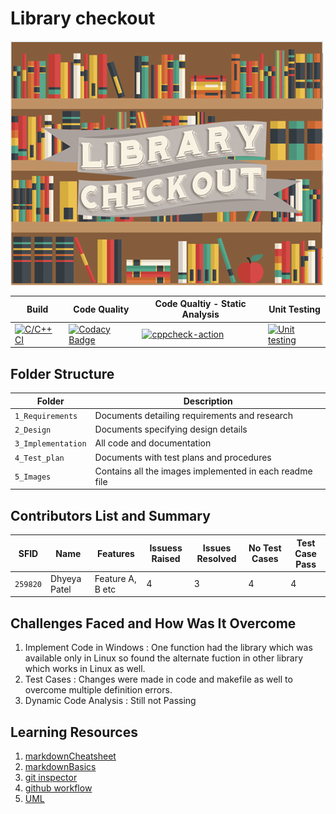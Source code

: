 # Library checkout
![lib_checkout](https://github.com/DhyeyaPatel/Mini_Project/blob/master/5_Images/lib_checkout.png)

Build | Code Quality | Code Qualtiy - Static Analysis | Unit Testing |
------|----------|-------|--------------
[![C/C++ CI](https://github.com/DhyeyaPatel/Mini_Project/actions/workflows/c-build.yml/badge.svg)](https://github.com/DhyeyaPatel/Mini_Project/actions/workflows/c-build.yml) | [![Codacy Badge](https://app.codacy.com/project/badge/Grade/6a0ab92d26cb4da08333db061e89c529)](https://www.codacy.com/gh/DhyeyaPatel/Mini_Project/dashboard?utm_source=github.com&amp;utm_medium=referral&amp;utm_content=DhyeyaPatel/Mini_Project&amp;utm_campaign=Badge_Grade) | [![cppcheck-action](https://github.com/DhyeyaPatel/Mini_Project/actions/workflows/cppcheck.yml/badge.svg)](https://github.com/DhyeyaPatel/Mini_Project/actions/workflows/cppcheck.yml) | [![Unit testing](https://github.com/DhyeyaPatel/Mini_Project/actions/workflows/unit-test.yml/badge.svg)](https://github.com/DhyeyaPatel/Mini_Project/actions/workflows/unit-test.yml) |


## Folder Structure
Folder             | Description
-------------------| -----------------------------------------
`1_Requirements`   | Documents detailing requirements and research
`2_Design`         | Documents specifying design details
`3_Implementation` | All code and documentation
`4_Test_plan`      | Documents with test plans and procedures
`5_Images`         | Contains all the images implemented in each readme file

## Contributors List and Summary

SFID |  Name   |    Features    | Issuess Raised |Issues Resolved|No Test Cases|Test Case Pass
-------|---------|----------------|----------------|---------------|-------------|--------------
`259820` | Dhyeya Patel | Feature A, B etc    | 4  | 3  |   4  | 4     
   

## Challenges Faced and How Was It Overcome

1. Implement Code in Windows : One function had the library which was available only in Linux so found the alternate fuction in other library which works in Linux as well.
2. Test Cases : Changes were made in code and makefile as well to overcome multiple definition errors.
3. Dynamic Code Analysis : Still not Passing


## Learning Resources
1. [markdownCheatsheet](https://github.com/adam-p/markdown-here/wiki/Markdown-Cheatsheet)
2. [markdownBasics](https://guides.github.com/features/mastering-markdown/)
3. [git inspector](https://github.com/ejwa/gitinspector.git)
4. [github workflow](https://docs.github.com/en/actions/learn-github-action)
5. [UML](https://app.diagrams.net/)

